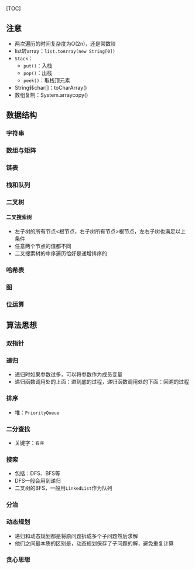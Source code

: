 [TOC]

## 注意
* 两次遍历的时间复杂度为O(2n)，还是常数阶
* list转array：`list.toArray(new String[0])`
* `Stack`：
	* `put()`：入栈
	* `pop()`：出栈
	* `peek()`：取栈顶元素
* String转char[]：toCharArray()
* 数组复制：System.arraycopy()

## 数据结构
### 字符串
### 数组与矩阵
### 链表
### 栈和队列

### 二叉树
#### 二叉搜索树
* 左子树的所有节点<根节点，右子树所有节点>根节点，左右子树也满足以上条件
* 任意两个节点的值都不同
* 二叉搜索树的中序遍历恰好是递增排序的

### 哈希表
### 图
### 位运算

## 算法思想
### 双指针

### 递归
* 递归时如果参数过多，可以将参数作为成员变量
* 递归函数调用处的上面：进到底的过程，递归函数调用处的下面：回溯的过程

### 排序
* 堆：`PriorityQueue`

### 二分查找
* 关键字：`有序`


### 搜索
* 包括：DFS、BFS等
* DFS一般会用到递归
* 二叉树的BFS，一般用`LinkedList`作为队列

### 分治

### 动态规划
* 递归和动态规划都是将原问题拆成多个子问题然后求解
* 他们之间最本质的区别是，动态规划保存了子问题的解，避免重复计算

### 贪心思想